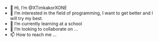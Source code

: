 - 👋 Hi, I’m @XTimkakorXONE
- 👀 I’m interested in the field of programming, I want to get better and I will try my best.
- 🌱 I’m currently learning at a school
- 💞️ I’m looking to collaborate on ...
- 📫 How to reach me ...

<!---
XTimkakorXONE/XTimkakorXONE is a ✨ special ✨ repository because its `README.md` (this file) appears on your GitHub profile.
You can click the Preview link to take a look at your changes.
--->
